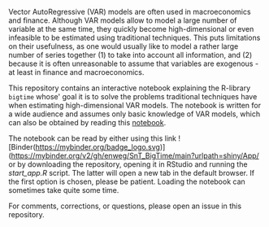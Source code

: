 
Vector AutoRegressive (VAR) models are often used in macroeconomics and finance. Although VAR models allow to model a large number of variable at the same time, they quickly become high-dimensional or even infeasible to be estimated using traditional techniques. This puts limitations on their usefulness, as one would usually like to model a rather large number of series together (1) to take into account all information, and (2) because it is often unreasonable to assume that variables are exogenous - at least in finance and macroeconomics.

This repository contains an interactive notebook explaining the R-library `bigtime` whose' goal it is to solve the problems traditional techniques have when estimating high-dimensional VAR models. The notebook is written for a wide audience and assumes only basic knowledge of VAR models, which can also be obtained by reading this [notebook](https://github.com/enweg/SnT_VARS).

The notebook can be read by either using this link ![Binder(https://mybinder.org/badge_logo.svg)](https://mybinder.org/v2/gh/enweg/SnT_BigTime/main?urlpath=shiny/App/ or by downloading the repository, opening it in RStudio and running the *start_app.R* script. The latter will open a new tab in the default browser. If the first option is chosen, please be patient. Loading the notebook can sometimes take quite some time.

For comments, corrections, or questions, please open an issue in this repository. 